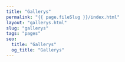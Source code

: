 ```yaml
---
title: "Gallerys"
permalink: "{{ page.fileSlug }}/index.html"
layout: "gallerys.html"
slug: "gallerys"
tags: "pages"
seo:
  title: "Gallerys"
  og_title: "Gallerys"
---
```



